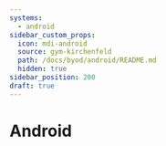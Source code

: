 ```yaml
---
systems:
  - android
sidebar_custom_props:
  icon: mdi-android
  source: gym-kirchenfeld
  path: /docs/byod/android/README.md
  hidden: true
sidebar_position: 200
draft: true
---
```


# Android
